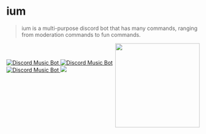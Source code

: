 # ium
>ium is a multi-purpose discord bot that has many commands, ranging from moderation commands to fun commands.
<!DOCTYPE html>
<html>
    <header>
        <img align="right" href="https://ium-bot.github.io/" src="https://ium-bot.github.io/ium.jpg" height="220" width="220">
    </header>
    <a href="https://discordbots.org/bot/421511226015612929" >
  <img src="https://discordbots.org/api/widget/status/421511226015612929.svg" alt="Discord Music Bot" />
</a>
    <a href="https://discordbots.org/bot/421511226015612929" >
  <img src="https://discordbots.org/api/widget/servers/421511226015612929.svg" alt="Discord Music Bot" />
</a>
<a href="https://discordbots.org/bot/421511226015612929" >
  <img src="https://discordbots.org/api/widget/owner/421511226015612929.svg" alt="Discord Music Bot" />
</a>    
    <a class="discord-widget" href="http://discord.gg/Ac8HYtD" title="Join us on Discord"> <img src="https://discordapp.com/api/guilds/330982069239021569/widget.png?style=shield"> </a
</html>


